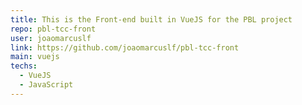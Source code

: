 ```yaml
---
title: This is the Front-end built in VueJS for the PBL project
repo: pbl-tcc-front
user: joaomarcuslf
link: https://github.com/joaomarcuslf/pbl-tcc-front
main: vuejs
techs:
  - VueJS
  - JavaScript
---
```

